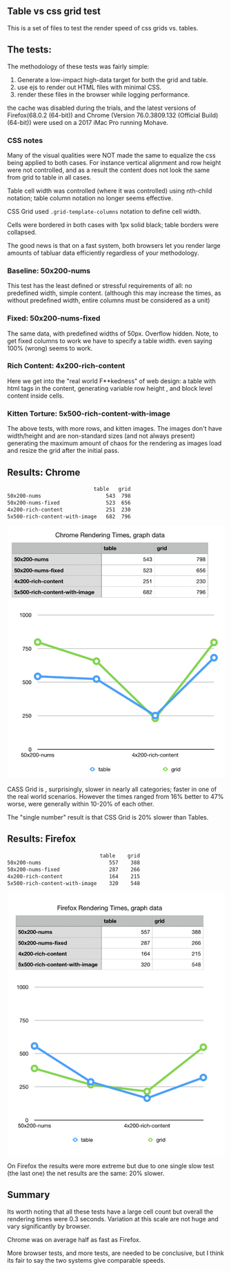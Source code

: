 ## Table vs css grid test

This is a set of files to test the render speed 
of css grids vs. tables. 

## The tests:

The methodology of these tests was fairly simple:

1. Generate a low-impact high-data target for both the grid and table.
2. use ejs to render out HTML files with minimal CSS.
3. render these files in the browser while logging performance.

the cache was disabled during the trials, and the latest versions of Firefox(68.0.2 (64-bit)) 
and Chrome (Version 76.0.3809.132 (Official Build) (64-bit)) were used on a 
2017 iMac Pro running Mohave.

### CSS notes

Many of the visual qualities were NOT made the same to equalize the css being 
applied to both cases. For instance vertical alignment and row height were 
not controlled, and as a result the content does not look the same from
grid to table in all cases. 

Table cell width was controlled (where it was controlled) using nth-child
notation; table column notation no longer seems effective. 

CSS Grid used `.grid-template-columns` notation to define cell width. 

Cells were bordered in both cases with 1px solid black; table borders were collapsed.

The good news is that on a fast system, both browsers let you render large amounts
of tabluar data efficiently regardless of your methodology. 

### Baseline: 50x200-nums

This test has the least defined or stressful requirements of all:
no predefined width, simple content. (although this may increase the times, 
as without predefined width, entire columns must be considered as a unit)

### Fixed: 50x200-nums-fixed

The same data, with predefined widths of 50px. Overflow hidden.
Note, to get fixed columns to work we have to specify a table width. even
saying 100% (wrong) seems to work. 

### Rich Content: 4x200-rich-content 

Here we get into the "real world F**kedness" of web design: a table with 
html tags in the content, generating variable row height , and 
block level content inside cells. 

### Kitten Torture: 5x500-rich-content-with-image

The above tests, with more rows, and kitten images. The images don't have
width/height and are non-standard sizes (and not always present) generating
the maximum amount of chaos for the rendering as images load and resize the grid
after the initial pass.

## Results: Chrome

```
                          	table	grid
50x200-nums	                    543  798
50x200-nums-fixed	            523  656
4x200-rich-content	            251  230
5x500-rich-content-with-image	682  796

```

![chrome graph](https://github.com/bingomanatee/render-speeds-table-vs-css-grid/blob/master/times/chrome%20rendering%20times.png?raw=true)

CASS Grid is , surprisingly, slower in nearly all categories; faster in 
one of the real world scenarios. However the times ranged from 16% better to 
47% worse, were generally within 10-20% of each other. 

The "single number" result is that CSS Grid is 20% slower than Tables. 

## Results: Firefox

```
                              table    grid
50x200-nums                      557    388
50x200-nums-fixed                287    266
4x200-rich-content               164    215
5x500-rich-content-with-image    320    548

```

![firefox graph](https://github.com/bingomanatee/render-speeds-table-vs-css-grid/blob/master/times/firefox%20renderint%20times.png?raw=true)

On Firefox the results were more extreme but due to one single 
slow test (the last one) the net results are the same: 20% slower. 

## Summary

Its worth noting that all these tests have a large cell count but 
overall the rendering times were 0.3 seconds. Variation at this scale 
are not huge and vary significantly by browser. 

Chrome was on average half as fast as Firefox. 

More browser tests, and  more tests, are needed to be conclusive, but I think
its fair to say the two systems give comparable speeds.  
